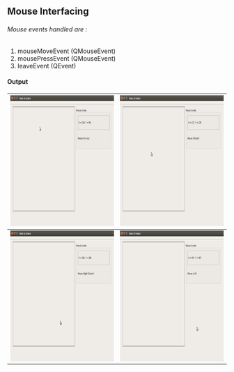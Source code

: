 ## Mouse Interfacing
###### Mouse events handled are :
1. mouseMoveEvent  (QMouseEvent)
1. mousePressEvent (QMouseEvent)
1. leaveEvent      (QEvent)

#### Output
<img src="screenshots/mouse_1.png" height = "300" width="450"> | <img src="screenshots/mouse_2.png" height = "300" width="450">
-------------------------------------------------------------- | --------------------------------------------------------------
<img src="screenshots/mouse_3.png" height = "300" width="450"> | <img src="screenshots/mouse_4.png" height = "300" width="450">
<br>
